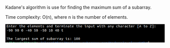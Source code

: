 Kadane's algorithm is use for finding the maximum sum of a subarray.

Time complexity: O(n), where n is the number of elements.

![Screenshot](kadaneoutputcpp.png)
